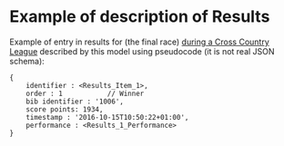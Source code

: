 # Example of description of Results

Example of entry in results for (the final race) [during a Cross Country League](http://surreyleague.org) described by this model using pseudocode (it is not real JSON schema):
````
{
    identifier : <Results_Item_1>,
    order : 1           // Winner
    bib identifier : '1006',
    score points: 1934,   
    timestamp : '2016-10-15T10:50:22+01:00',
    performance : <Results_1_Performance>
}
````
